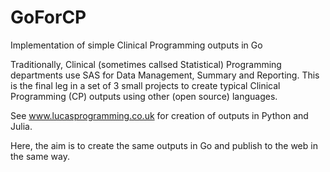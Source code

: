# GoForCP
Implementation of simple Clinical Programming outputs in Go

Traditionally, Clinical (sometimes callsed Statistical) Programming departments use SAS
for Data Management, Summary and Reporting. This is the final leg in a set of 3 small projects to
create typical Clinical Programming (CP) outputs using other (open source) languages.

See www.lucasprogramming.co.uk for creation of outputs in Python and Julia.

Here, the aim is to create the same outputs in Go and publish to the web in the same way.
